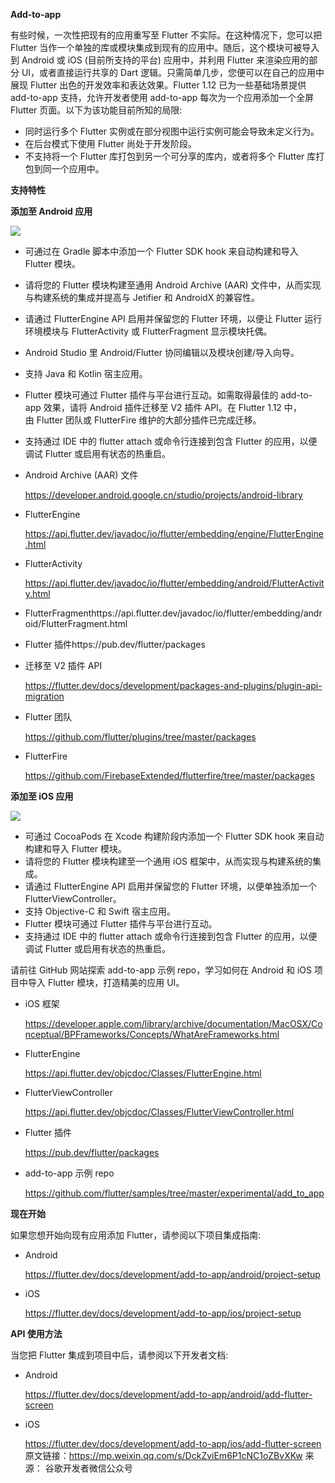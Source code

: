 **Add-to-app**

有些时候，一次性把现有的应用重写至 Flutter 不实际。在这种情况下，您可以把 Flutter 当作一个单独的库或模块集成到现有的应用中。随后，这个模块可被导入到 Android 或 iOS (目前所支持的平台) 应用中，并利用 Flutter 来渲染应用的部分 UI，或者直接运行共享的 Dart 逻辑。只需简单几步，您便可以在自己的应用中展现 Flutter 出色的开发效率和表达效果。Flutter 1.12 已为一些基础场景提供 add-to-app 支持，允许开发者使用 add-to-app 每次为一个应用添加一个全屏 Flutter 页面。以下为该功能目前所知的局限:

*   同时运行多个 Flutter 实例或在部分视图中运行实例可能会导致未定义行为。
*   在后台模式下使用 Flutter 尚处于开发阶段。
*   不支持将一个 Flutter 库打包到另一个可分享的库内，或者将多个 Flutter 库打包到同一个应用中。

**支持特性**

**添加至 Android 应用**

![](https://upload-images.jianshu.io/upload_images/19956127-9b2bca52fbcda99e?imageMogr2/auto-orient/strip)

*   可通过在 Gradle 脚本中添加一个 Flutter SDK hook 来自动构建和导入 Flutter 模块。
*   请将您的 Flutter 模块构建至通用 Android Archive (AAR) 文件中，从而实现与构建系统的集成并提高与 Jetifier 和 AndroidX 的兼容性。
*   请通过 FlutterEngine API 启用并保留您的 Flutter 环境，以便让 Flutter 运行环境模块与 FlutterActivity 或 FlutterFragment 显示模块托偶。
*   Android Studio 里 Android/Flutter 协同编辑以及模块创建/导入向导。
*   支持 Java 和 Kotlin 宿主应用。
*   Flutter 模块可通过 Flutter 插件与平台进行互动。如需取得最佳的 add-to-app 效果，请将 Android 插件迁移至 V2 插件 API。在 Flutter 1.12 中，由 Flutter 团队或 FlutterFire 维护的大部分插件已完成迁移。
*   支持通过 IDE 中的 flutter attach 或命令行连接到包含 Flutter 的应用，以便调试 Flutter 或启用有状态的热重启。

*   Android Archive (AAR) 文件

    https://developer.android.google.cn/studio/projects/android-library

*   FlutterEngine

    https://api.flutter.dev/javadoc/io/flutter/embedding/engine/FlutterEngine.html

*   FlutterActivity

    https://api.flutter.dev/javadoc/io/flutter/embedding/android/FlutterActivity.html

*   FlutterFragmenthttps://api.flutter.dev/javadoc/io/flutter/embedding/android/FlutterFragment.html
*   Flutter 插件https://pub.dev/flutter/packages
*   迁移至 V2 插件 API

    https://flutter.dev/docs/development/packages-and-plugins/plugin-api-migration

*   Flutter 团队

    https://github.com/flutter/plugins/tree/master/packages

*   FlutterFire

    https://github.com/FirebaseExtended/flutterfire/tree/master/packages  

**添加至 iOS 应用**

![](https://upload-images.jianshu.io/upload_images/19956127-83ebc5756f9f118c?imageMogr2/auto-orient/strip)

*   可通过 CocoaPods 在 Xcode 构建阶段内添加一个 Flutter SDK hook 来自动构建和导入 Flutter 模块。
*   请将您的 Flutter 模块构建至一个通用 iOS 框架中，从而实现与构建系统的集成。
*   请通过 FlutterEngine API 启用并保留您的 Flutter 环境，以便单独添加一个 FlutterViewController。
*   支持 Objective-C 和 Swift 宿主应用。
*   Flutter 模块可通过 Flutter 插件与平台进行互动。
*   支持通过 IDE 中的 flutter attach 或命令行连接到包含 Flutter 的应用，以便调试 Flutter 或启用有状态的热重启。

请前往 GitHub 网站探索 add-to-app 示例 repo，学习如何在 Android 和 iOS 项目中导入 Flutter 模块，打造精美的应用 UI。

*   iOS 框架

    https://developer.apple.com/library/archive/documentation/MacOSX/Conceptual/BPFrameworks/Concepts/WhatAreFrameworks.html

*   FlutterEngine

    https://api.flutter.dev/objcdoc/Classes/FlutterEngine.html

*   FlutterViewController

    https://api.flutter.dev/objcdoc/Classes/FlutterViewController.html

*   Flutter 插件

    https://pub.dev/flutter/packages

*   add-to-app 示例 repo

    https://github.com/flutter/samples/tree/master/experimental/add_to_app

**现在开始**

如果您想开始向现有应用添加 Flutter，请参阅以下项目集成指南:

*   Android

    https://flutter.dev/docs/development/add-to-app/android/project-setup

*   iOS

    https://flutter.dev/docs/development/add-to-app/ios/project-setup

**API 使用方法**

当您把 Flutter 集成到项目中后，请参阅以下开发者文档:

*   Android

    https://flutter.dev/docs/development/add-to-app/android/add-flutter-screen

*   iOS

    https://flutter.dev/docs/development/add-to-app/ios/add-flutter-screen
原文链接：https://mp.weixin.qq.com/s/DckZviEm6P1cNC1oZBvXKw
来源： 谷歌开发者微信公众号
